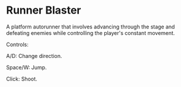 <h1>Runner Blaster</h1>

A platform autorunner that involves advancing through the stage and defeating enemies while controlling the player's constant movement.

Controls:

A/D: Change direction.

Space/W: Jump.

Click: Shoot.
